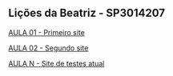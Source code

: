 ## Lições da Beatriz - SP3014207

[AULA 01 - Primeiro site](websites/HTML/Aula1.html) 

[AULA 02 - Segundo site](websites/HTML/Aula2.html)

[AULA N - Site de testes atual](websites/HTML/AulaAlgo.html)
